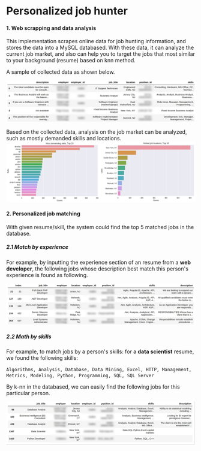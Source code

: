 # Personalized job hunter

#### 1. Web scrapping and data analysis
This implementation scrapes online data for job hunting information, and stores the data into a MySQL databased. With these data, it can analyze the current job market, and also can help you to target the jobs that most similar to your background (resume) based on knn method. 

A sample of collected data as shown below.

![](photo/scraped_data.jpg)

Based on the collected data, analysis on the job market can be analyzed, such as mostly demanded skills and locations.![](photo/analysis.jpg)

#### 2. Personalized job matching

With given resume/skill, the system could find the top 5 matched jobs in the database.

#####  2.1 Match by experience

For example, by inputting the experience section of an resume from a **web developer**, the following jobs whose description best match this person's experience is found as following.

![](photo/description_match.jpg)



##### 2.2 Math by skills 

For example, to match jobs by a person's skills: for a **data scientist** resume, we found the following skills:

```
Algorithms, Analysis, Database, Data Mining, Excel, HTTP, Management, Metrics, Modeling, Python, Programming, SQL, SQL Server
```

By k-nn in the databased, we can easily find the following jobs for this particular person.

![](photo/skill_match.jpg)

